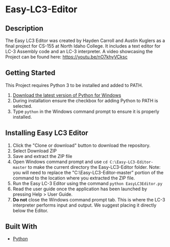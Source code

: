 # Easy-LC3-Editor
## Description
The Easy LC3 Editor was created by Hayden Carroll and Austin Kuglers as a final project for CS-155 at North Idaho College.
It includes a text editor for LC-3 Assembly code and an LC-3 interpreter.
A video showcasing the Project can be found here: https://youtu.be/nO7khyVCksc

## Getting Started
This Project requires Python 3 to be installed and added to PATH.
1. [Download the latest version of Python for Windows](https://www.python.org/)
2. During installation ensure the checkbox for adding Python to PATH is selected.
3. Type `python` in the Windows command prompt to ensure it is properly installed.

## Installing Easy LC3 Editor
1. Click the "Clone or download" button to download the repository.
2. Select Download ZIP
3. Save and extract the ZIP file
4. Open Windows command prompt and use `cd C:\Easy-LC3-Editor-master` to make the current directory the Easy-LC3-Editor folder. Note: you will need to replace the "C:\Easy-LC3-Editor-master" portion of the command to the location where you extracted the ZIP file.
5. Run the Easy LC-3 Editor using the command `python EasyLC3Editor.py`
6. Read the user guide once the application has been launched by pressing Help > User Guide.
7. **Do not** close the Windows command prompt tab. This is where the LC-3 interpreter performs input and output. We suggest placing it directly below the Editor.

## Built With
* [Python](https://www.python.org/)
